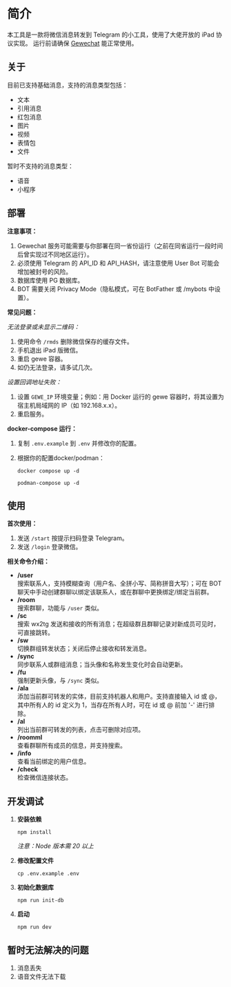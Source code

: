 # 简介

本工具是一款将微信消息转发到 Telegram 的小工具，使用了大佬开放的 iPad 协议实现。
运行前请确保 [Gewechat](https://github.com/Devo919/Gewechat) 能正常使用。

## 关于

目前已支持基础消息，支持的消息类型包括：

- 文本
- 引用消息
- 红包消息
- 图片
- 视频
- 表情包
- 文件

暂时不支持的消息类型：

- 语音
- 小程序

## 部署

**注意事项：**

1. Gewechat 服务可能需要与你部署在同一省份运行（之前在同省运行一段时间后曾实现过不同地区运行）。
2. 必须使用 Telegram 的 API_ID 和 API_HASH，请注意使用 User Bot 可能会增加被封号的风险。
3. 数据库使用 PG 数据库。
4. BOT 需要关闭 Privacy Mode（隐私模式，可在 BotFather 或 /mybots 中设置）。

**常见问题：**

*无法登录或未显示二维码：*

1. 使用命令 `/rmds` 删除微信保存的缓存文件。
2. 手机退出 iPad 版微信。
3. 重启 gewe 容器。
4. 如仍无法登录，请多试几次。

*设置回调地址失败：*

1. 设置 `GEWE_IP` 环境变量；例如：用 Docker 运行的 gewe 容器时，将其设置为宿主机局域网的 IP（如 192.168.x.x）。
2. 重启服务。

**docker-compose 运行：**

1. 复制 `.env.example` 到 `.env` 并修改你的配置。
2. 根据你的配置docker/podman：

   ```shell
   docker compose up -d
    
   podman-compose up -d
   ```

## 使用

**首次使用：**

1. 发送 `/start` 按提示扫码登录 Telegram。
2. 发送 `/login` 登录微信。

**相关命令介绍：**

- **/user**  
  搜索联系人，支持模糊查询（用户名、全拼小写、简称拼音大写）；可在 BOT 聊天中手动创建群聊以绑定该联系人，或在群聊中更换绑定/绑定当前群。
- **/room**  
  搜索群聊，功能与 `/user` 类似。
- **/sc**  
  搜索 wx2tg 发送和接收的所有消息；在超级群且群聊记录对新成员可见时，可直接跳转。
- **/sw**  
  切换群组转发状态；关闭后停止接收和转发消息。
- **/sync**  
  同步联系人或群组消息；当头像和名称发生变化时会自动更新。
- **/fu**  
  强制更新头像，与 `/sync` 类似。
- **/ala**  
  添加当前群可转发的实体，目前支持机器人和用户。支持直接输入 id 或 @，其中所有人的 id 定义为 1，当存在所有人时，可在 id 或 @
  前加 '-' 进行排除。
- **/al**  
  列出当前群可转发的列表，点击可删除对应项。
- **/roomml**  
  查看群聊所有成员的信息，并支持搜索。
- **/info**  
  查看当前绑定的用户信息。
- **/check**  
  检查微信连接状态。

## 开发调试

1. **安装依赖**

   ```shell
   npm install
   ```

   *注意：Node 版本需 20 以上*

2. **修改配置文件**

   ```shell
   cp .env.example .env
   ```

3. **初始化数据库**

   ```shell
   npm run init-db
   ```

4. **启动**

   ```shell
   npm run dev
   ```

## 暂时无法解决的问题

1. 消息丢失
2. 语音文件无法下载